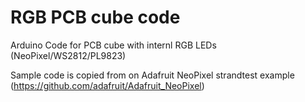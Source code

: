 # RGB PCB cube code

Arduino Code for PCB cube with internl RGB LEDs (NeoPixel/WS2812/PL9823)

Sample code is copied from on Adafruit NeoPixel strandtest example (https://github.com/adafruit/Adafruit_NeoPixel)



